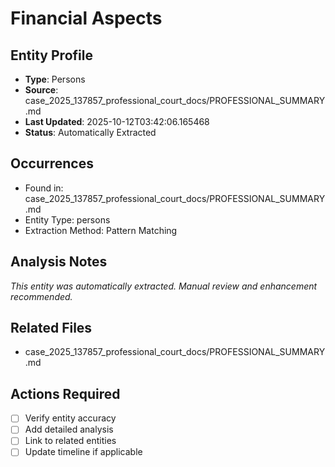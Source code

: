 # Financial Aspects

## Entity Profile
- **Type**: Persons
- **Source**: case_2025_137857_professional_court_docs/PROFESSIONAL_SUMMARY.md
- **Last Updated**: 2025-10-12T03:42:06.165468
- **Status**: Automatically Extracted

## Occurrences
- Found in: case_2025_137857_professional_court_docs/PROFESSIONAL_SUMMARY.md
- Entity Type: persons
- Extraction Method: Pattern Matching

## Analysis Notes
*This entity was automatically extracted. Manual review and enhancement recommended.*

## Related Files
- case_2025_137857_professional_court_docs/PROFESSIONAL_SUMMARY.md

## Actions Required
- [ ] Verify entity accuracy
- [ ] Add detailed analysis
- [ ] Link to related entities
- [ ] Update timeline if applicable

